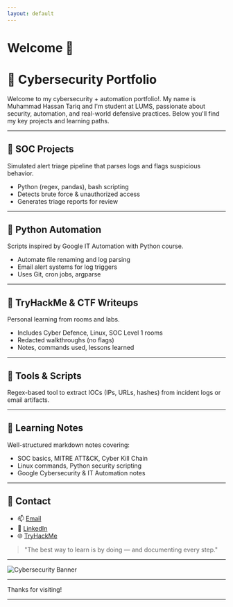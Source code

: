 ```yaml
---
layout: default
---
```


# Welcome 👋

# 💼 Cybersecurity Portfolio

Welcome to my cybersecurity + automation portfolio!. My name is Muhammad Hassan Tariq and I'm student at LUMS, passionate about security, automation, and real-world defensive practices. Below you'll find my key projects and learning paths.

---

## 🔐 SOC Projects
Simulated alert triage pipeline that parses logs and flags suspicious behavior.
- Python (regex, pandas), bash scripting
- Detects brute force & unauthorized access
- Generates triage reports for review

---

## 🤖 Python Automation

Scripts inspired by Google IT Automation with Python course.
- Automate file renaming and log parsing
- Email alert systems for log triggers
- Uses Git, cron jobs, argparse

---

## 🧠 TryHackMe & CTF Writeups

Personal learning from rooms and labs.
- Includes Cyber Defence, Linux, SOC Level 1 rooms
- Redacted walkthroughs (no flags)
- Notes, commands used, lessons learned

---

## 🧰 Tools & Scripts

Regex-based tool to extract IOCs (IPs, URLs, hashes) from incident logs or email artifacts.

---

## 📝 Learning Notes


Well-structured markdown notes covering:
- SOC basics, MITRE ATT&CK, Cyber Kill Chain
- Linux commands, Python security scripting
- Google Cybersecurity & IT Automation notes

---

## 🚀 Contact
- 📫 [Email](mailto:hassan.tariq122a3@email.com)
- 💼 [LinkedIn](https://www.linkedin.com/in/muhammadhassantariq/)
- 🌐 [TryHackMe](https://tryhackme.com/p/hassan.tariq122a)

> "The best way to learn is by doing — and documenting every step."

---

![Cybersecurity Banner](https://img.freepik.com/free-vector/cyber-security-concept_23-2148532223.jpg)

---

Thanks for visiting!

---







